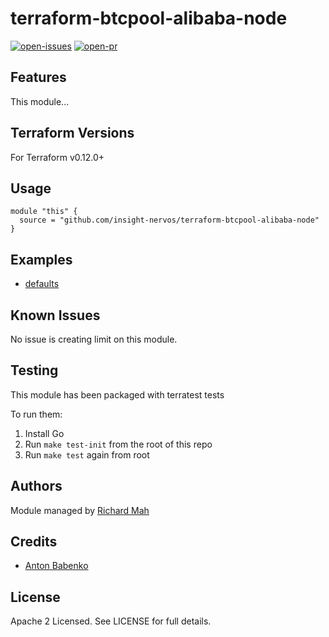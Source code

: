 # terraform-btcpool-alibaba-node

[![open-issues](https://img.shields.io/github/issues-raw/insight-nervos/terraform-btcpool-alibaba-node?style=for-the-badge)](https://github.com/insight-nervos/terraform-btcpool-alibaba-node/issues)
[![open-pr](https://img.shields.io/github/issues-pr-raw/insight-nervos/terraform-btcpool-alibaba-node?style=for-the-badge)](https://github.com/insight-nervos/terraform-btcpool-alibaba-node/pulls)

## Features

This module...

## Terraform Versions

For Terraform v0.12.0+

## Usage

```hcl
module "this" {
  source = "github.com/insight-nervos/terraform-btcpool-alibaba-node"
}
```
## Examples

- [defaults](https://github.com/insight-nervos/terraform-btcpool-alibaba-node/tree/master/examples/defaults)

## Known  Issues
No issue is creating limit on this module.

<!-- BEGINNING OF PRE-COMMIT-TERRAFORM DOCS HOOK -->

<!-- END OF PRE-COMMIT-TERRAFORM DOCS HOOK -->

## Testing
This module has been packaged with terratest tests

To run them:

1. Install Go
2. Run `make test-init` from the root of this repo
3. Run `make test` again from root

## Authors

Module managed by [Richard Mah](https://github.com/shinyfoil)

## Credits

- [Anton Babenko](https://github.com/antonbabenko)

## License

Apache 2 Licensed. See LICENSE for full details.